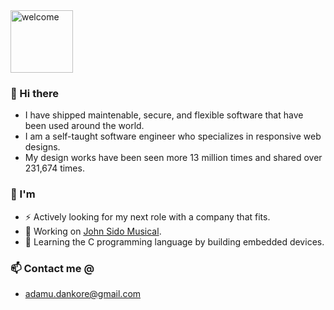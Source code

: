 <img src="https://media.giphy.com/media/BFczswnHUAi40/giphy.gif" alt="welcome" height="100"/>


### 👋 Hi there 

- I have shipped maintenable, secure, and flexible software that have been used around the world. 
- I am a self-taught software engineer who specializes in responsive web designs. 
- My design works have been seen more 13 million times and shared over 231,674 times.

### 🧍 I'm
- ⚡ Actively looking for my next role with a company that fits.
- 🔭 Working on [John Sido Musical](https://github.com/dankore/frontend-john-sido-music).
- 🌱 Learning the C programming language by building embedded devices.

### 📫 Contact me @
-  adamu.dankore@gmail.com

